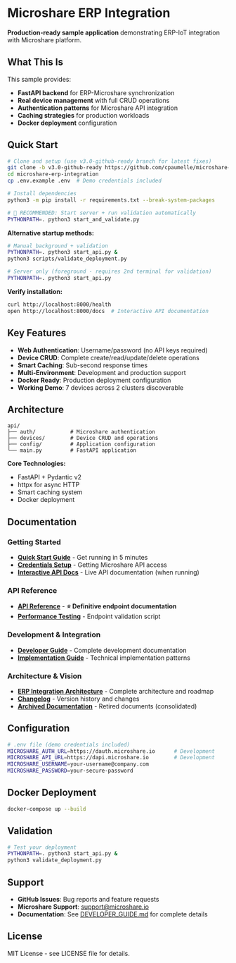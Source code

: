 # Microshare ERP Integration

**Production-ready sample application** demonstrating ERP-IoT integration with Microshare platform.

## What This Is

This sample provides:
- **FastAPI backend** for ERP-Microshare synchronization
- **Real device management** with full CRUD operations
- **Authentication patterns** for Microshare API integration
- **Caching strategies** for production workloads
- **Docker deployment** configuration

## Quick Start

```bash
# Clone and setup (use v3.0-github-ready branch for latest fixes)
git clone -b v3.0-github-ready https://github.com/cpaumelle/microshare-erp-integration.git
cd microshare-erp-integration
cp .env.example .env  # Demo credentials included

# Install dependencies
python3 -m pip install -r requirements.txt --break-system-packages

# 🚀 RECOMMENDED: Start server + run validation automatically
PYTHONPATH=. python3 start_and_validate.py
```

**Alternative startup methods:**
```bash
# Manual background + validation
PYTHONPATH=. python3 start_api.py &
python3 scripts/validate_deployment.py

# Server only (foreground - requires 2nd terminal for validation)
PYTHONPATH=. python3 start_api.py
```

**Verify installation:**
```bash
curl http://localhost:8000/health
open http://localhost:8000/docs  # Interactive API documentation
```

## Key Features

- **Web Authentication**: Username/password (no API keys required)
- **Device CRUD**: Complete create/read/update/delete operations
- **Smart Caching**: Sub-second response times
- **Multi-Environment**: Development and production support
- **Docker Ready**: Production deployment configuration
- **Working Demo**: 7 devices across 2 clusters discoverable

## Architecture

```
api/
├── auth/           # Microshare authentication
├── devices/        # Device CRUD and operations
├── config/         # Application configuration
└── main.py         # FastAPI application
```

**Core Technologies:**
- FastAPI + Pydantic v2
- httpx for async HTTP
- Smart caching system
- Docker deployment

## Documentation

### Getting Started
- **[Quick Start Guide](docs/QUICKSTART.md)** - Get running in 5 minutes
- **[Credentials Setup](docs/MICROSHARE_CREDENTIALS.md)** - Getting Microshare API access
- **[Interactive API Docs](http://localhost:8000/docs)** - Live API documentation (when running)

### API Reference
- **[API Reference](docs/API_REFERENCE.md)** - **⭐ Definitive endpoint documentation**
- **[Performance Testing](test_endpoints.py)** - Endpoint validation script

### Development & Integration
- **[Developer Guide](DEVELOPER_GUIDE.md)** - Complete development documentation
- **[Implementation Guide](docs/MICROSHARE_DEVELOPER_IMPLEMENTATION_GUIDE.md)** - Technical implementation patterns

### Architecture & Vision
- **[ERP Integration Architecture](docs/ERP_SYNC_DOCUMENTATION_UPDATED.md)** - Complete architecture and roadmap
- **[Changelog](CHANGELOG.md)** - Version history and changes
- **[Archived Documentation](docs/archived/)** - Retired documents (consolidated)

## Configuration

```bash
# .env file (demo credentials included)
MICROSHARE_AUTH_URL=https://dauth.microshare.io      # Development
MICROSHARE_API_URL=https://dapi.microshare.io        # Development
MICROSHARE_USERNAME=your-username@company.com
MICROSHARE_PASSWORD=your-secure-password
```

## Docker Deployment

```bash
docker-compose up --build
```

## Validation

```bash
# Test your deployment
PYTHONPATH=. python3 start_api.py &
python3 validate_deployment.py
```

## Support

- **GitHub Issues**: Bug reports and feature requests
- **Microshare Support**: support@microshare.io
- **Documentation**: See [DEVELOPER_GUIDE.md](DEVELOPER_GUIDE.md) for complete details

## License

MIT License - see LICENSE file for details.